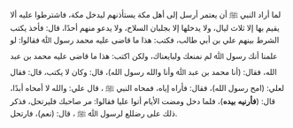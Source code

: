 لما أراد النبي ﷺ أن يعتمر أرسل إلى أهل مكة يستأذنهم ليدخل مكة، فاشترطوا عليه ألا يقيم بها إلا ثلاث ليال، ولا يدخلها إلا بجلبان السلاح، ولا يدعو منهم أحدًا، قال: فأخذ يكتب الشرط بينهم علي بن أبي طالب، فكتب: هذا ما قاضى عليه محمد رسول ﷲ فقالوا: لو علمنا أنك رسول ﷲ لم نمنعك ولبايعناك، ولكن اكتب: هذا ما قاضى عليه محمد بن عبد الله، فقال: (أنا محمد بن عبد ﷲ وأنا والله رسول الله)، قال: وكان لا يكتب، قال: فقال لعلي: (امح رسول الله)، فقال: فأراه إياه، فمحاه النبي ﷺ ، قال علي: والله لا أمحاه أبدًا، قال: (**فأرنيه** **بيده**)، فلما دخل ومضت الأيام أتوا عليا فقالوا: مر صاحبك فليرتحل، فذكر ذلك على رضللع لرسول ﷲ ﷺ ، قال: (نعم)، فارتحل.